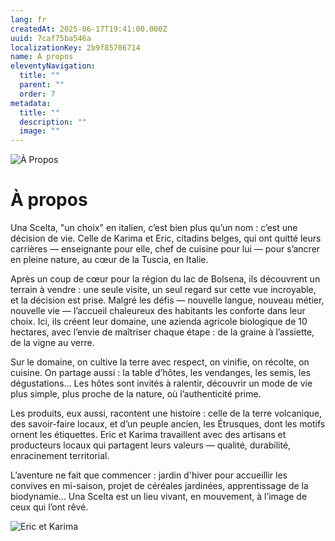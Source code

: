 ```yaml
---
lang: fr
createdAt: 2025-06-17T19:41:00.000Z
uuid: 7caf75ba546a
localizationKey: 2b9f85706714
name: À propos
eleventyNavigation:
  title: ""
  parent: ""
  order: 7
metadata:
  title: ""
  description: ""
  image: ""
---
```


![À Propos](/_images/Eric-et-Karima-ombre.webp)

# À propos

Una Scelta, "un choix" en italien, c’est bien plus qu’un nom : c’est une décision de vie. Celle de Karima et Eric, citadins belges, qui ont quitté leurs carrières — enseignante pour elle, chef de cuisine pour lui — pour s’ancrer en pleine nature, au cœur de la Tuscia, en Italie.

Après un coup de cœur pour la région du lac de Bolsena, ils découvrent un terrain à vendre : une seule visite, un seul regard sur cette vue incroyable, et la décision est prise. Malgré les défis — nouvelle langue, nouveau métier, nouvelle vie — l’accueil chaleureux des habitants les conforte dans leur choix. Ici, ils créent leur domaine, une azienda agricole biologique de 10 hectares, avec l’envie de maîtriser chaque étape : de la graine à l’assiette, de la vigne au verre.

Sur le domaine, on cultive la terre avec respect, on vinifie, on récolte, on cuisine. On partage aussi : la table d’hôtes, les vendanges, les semis, les dégustations… Les hôtes sont invités à ralentir, découvrir un mode de vie plus simple, plus proche de la nature, où l’authenticité prime.

Les produits, eux aussi, racontent une histoire : celle de la terre volcanique, des savoir-faire locaux, et d’un peuple ancien, les Étrusques, dont les motifs ornent les étiquettes. Eric et Karima travaillent avec des artisans et producteurs locaux qui partagent leurs valeurs — qualité, durabilité, enracinement territorial.

L’aventure ne fait que commencer : jardin d'hiver pour accueillir les convives en mi-saison, projet de céréales jardinées, apprentissage de la biodynamie… Una Scelta est un lieu vivant, en mouvement, à l’image de ceux qui l’ont rêvé.

![Eric et Karima](/_images/DSC00520.webp)
